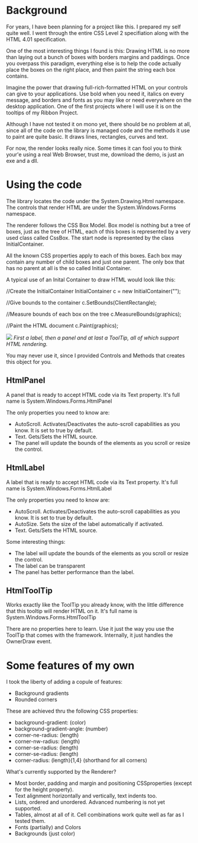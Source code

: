 # Background
For years, I have been planning for a project like this. I prepared my self quite well. I went through the entire CSS Level 2 specifiation along with the HTML 4.01 specification.

One of the most interesting things I found is this: Drawing HTML is no more than laying out a bunch of boxes with borders margins and paddings. Once you overpass this paradigm, everything else is to help the code actually place the boxes on the right place, and then paint the string each box contains.

Imagine the power that drawing full-rich-formatted HTML on your controls can give to your applications. Use bold when you need it, italics on every message, and borders and fonts as you may like or need everywhere on the desktop application. One of the first projects where I will use it is on the tooltips of my Ribbon Project.

Although I have not tested it on mono yet, there should be no problem at all, since all of the code on the library is managed code and the methods it use to paint are quite basic. It draws lines, rectangles, curves and text.

For now, the render looks really nice. Some times it can fool you to think your'e using a real Web Browser, trust me, download the demo, is just an exe and a dll.

# Using the code
The library locates the code under the System.Drawing.Html namespace. The controls that render HTML are under the System.Windows.Forms namespace.

The renderer follows the CSS Box Model. Box model is nothing but a tree of boxes, just as the tree of HTML, each of this boxes is represented by a very used class called CssBox. The start node is represented by the class InitialContainer.

All the known CSS properties apply to each of this boxes. Each box may contain any number of child boxes and just one parent. The only box that has no parent at all is the so called Initial Container.

A typical use of an Inital Container to draw HTML would look like this:

  //Create the InitialContainer
  InitialContainer c = new InitialContainer("<html>");
  
   
  //Give bounds to the container
  c.SetBounds(ClientRectangle);
  
   
  //Measure bounds of each box on the tree
  c.MeasureBounds(graphics);
   
  
  //Paint the HTML document
  c.Paint(graphics);


![](http://i3.codeplex.com/Download?ProjectName=HtmlRenderer&amp;DownloadId=54352)
*First a label, then a panel and at last a ToolTip, all of which support HTML rendering.*

You may never use it, since I provided Controls and Methods that creates this object for you.

## HtmlPanel
A panel that is ready to accept HTML code via its Text property. It's full name is System.Windows.Forms.HtmlPanel

The only properties you need to know are:
* AutoScroll. Activates/Deactivates the auto-scroll capabilities as you know. It is set to true by default.
* Text. Gets/Sets the HTML source.
* The panel will update the bounds of the elements as you scroll or resize the control.

## HtmlLabel
A label that is ready to accept HTML code via its Text property. It's full name is System.Windows.Forms.HtmlLabel

The only properties you need to know are:
* AutoScroll. Activates/Deactivates the auto-scroll capabilities as you know. It is set to true by default.
* AutoSize. Sets the size of the label automatically if activated.
* Text. Gets/Sets the HTML source.

Some interesting things:
* The label will update the bounds of the elements as you scroll or resize the control.
* The label can be transparent
* The panel has better performance than the label.

## HtmlToolTip
Works exactly like the ToolTip you already know, with the little difference that this tooltip will render HTML on it. It's full name is System.Windows.Forms.HtmlToolTip

There are no properties here to learn. Use it just the way you use the ToolTip that comes with the framework. Internally, it just handles the OwnerDraw event.

# Some features of my own
I took the liberty of adding a copule of features:
* Background gradients
* Rounded corners

These are achieved thru the following CSS properties:
* background-gradient: (color)
* background-gradient-angle: (number)
* corner-ne-radius: (length)
* corner-nw-radius: (length)
* corner-se-radius: (length)
* corner-se-radius: (length)
* corner-radius: (length){1,4} (shorthand for all corners)

What's currently supported by the Renderer?
* Most border, padding and margin and positioning CSSproperties (except for the height property).
* Text alignment horizontally and vertically, text indents too.
* Lists, ordered and unordered. Advanced numbering is not yet supported.
* Tables, almost at all of it. Cell combinations work quite well as far as I tested them.
* Fonts (partially) and Colors
* Backgrounds (just color)

